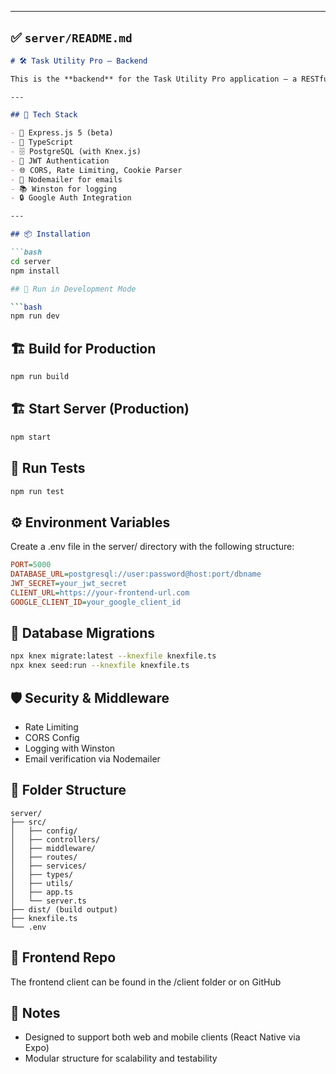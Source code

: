 
---

## ✅ `server/README.md`

```md
# 🛠️ Task Utility Pro – Backend

This is the **backend** for the Task Utility Pro application — a RESTful API built with **Express.js** and **TypeScript**, using **PostgreSQL** for data storage and **Knex.js** as the query builder.

---

## 🚀 Tech Stack

- 🧩 Express.js 5 (beta)
- 🧠 TypeScript
- 🗄️ PostgreSQL (with Knex.js)
- 🔐 JWT Authentication
- 🌐 CORS, Rate Limiting, Cookie Parser
- 📨 Nodemailer for emails
- 📚 Winston for logging
- 🔒 Google Auth Integration

---

## 📦 Installation

```bash
cd server
npm install

## 🧪 Run in Development Mode

```bash
npm run dev
```

## 🏗️ Build for Production

```bash
npm run build
```

## 🏗️ Start Server (Production)

```bash
npm start
```

## 🧪 Run Tests

```bash
npm run test
```

## ⚙️ Environment Variables

Create a .env file in the server/ directory with the following structure:

```ini
PORT=5000
DATABASE_URL=postgresql://user:password@host:port/dbname
JWT_SECRET=your_jwt_secret
CLIENT_URL=https://your-frontend-url.com
GOOGLE_CLIENT_ID=your_google_client_id
```
## 🧰 Database Migrations

```bash
npx knex migrate:latest --knexfile knexfile.ts
npx knex seed:run --knexfile knexfile.ts
```
## 🛡️ Security & Middleware

 - Rate Limiting
 - CORS Config
 - Logging with Winston
 - Email verification via Nodemailer

## 📁 Folder Structure

```pgsql
server/
├── src/
│   ├── config/
│   ├── controllers/
│   ├── middleware/
│   ├── routes/
│   ├── services/
│   ├── types/
│   ├── utils/
│   ├── app.ts
│   └── server.ts
├── dist/ (build output)
├── knexfile.ts
└── .env
```

## 🔗 Frontend Repo

The frontend client can be found in the /client folder or on GitHub

## 📌 Notes

 - Designed to support both web and mobile clients (React Native via Expo)
 - Modular structure for scalability and testability